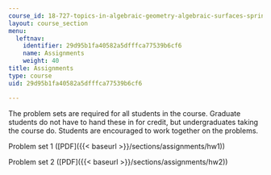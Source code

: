 ```yaml
---
course_id: 18-727-topics-in-algebraic-geometry-algebraic-surfaces-spring-2008
layout: course_section
menu:
  leftnav:
    identifier: 29d95b1fa40582a5dfffca77539b6cf6
    name: Assignments
    weight: 40
title: Assignments
type: course
uid: 29d95b1fa40582a5dfffca77539b6cf6

---
```


The problem sets are required for all students in the course. Graduate students do not have to hand these in for credit, but undergraduates taking the course do. Students are encouraged to work together on the problems.

Problem set 1 ([PDF]({{< baseurl >}}/sections/assignments/hw1))

Problem set 2 ([PDF]({{< baseurl >}}/sections/assignments/hw2))